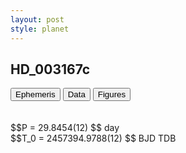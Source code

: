 ```yaml
---
layout: post
style: planet
---
```

<script src="../js/planets.js"></script>

## HD_003167c

<!-- Tab links -->
<div class="tab">
<button class="tablinks" onclick="openCity(event, 'Ephemeris')">Ephemeris</button>
<button class="tablinks" onclick="openCity(event, 'Data')">Data</button>
<button class="tablinks" onclick="openCity(event, 'Figures')">Figures</button>
</div>

<!-- Tab content -->
<div id="Ephemeris" class="tabcontent" markdown="1">
<br/><br/>
$$P = 29.8454(12) $$ day <br/>
$$T_0 = 2457394.9788(12) $$ BJD TDB
<br/><br/>
<br/><br/>
</div>


